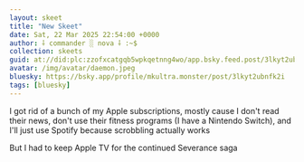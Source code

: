 ```yaml
---
layout: skeet
title: "New Skeet"
date: Sat, 22 Mar 2025 22:54:00 +0000
author: ⸸ commander ░ nova ⸸ :~$
collection: skeets
guid: at://did:plc:zzofxcatgqb5wpkqetnng4wo/app.bsky.feed.post/3lkyt2ubnfk2i
avatar: /img/avatar/daemon.jpeg
bluesky: https://bsky.app/profile/mkultra.monster/post/3lkyt2ubnfk2i
tags: [bluesky]
---
```


I got rid of a bunch of my Apple subscriptions, mostly cause I don't read their news, don't use their fitness programs (I have a Nintendo Switch), and I'll just use Spotify because scrobbling actually works

But I had to keep Apple TV for the continued Severance saga
